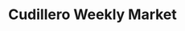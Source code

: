 ---
layout: market
title: Cudillero Weekly Market
shortTitle: Cudillero
subtitle:
permalink: /visit/markets/cudillero.html
aliases:
tags:
toc: false
toc_sticky: true
toc_label: Market
sidebar:
  nav: visit_full
market_image: 
market_image_caption: 
market_name: Cudillero Weekly Market
market_freq: weekly
market_type: General
market_day: Friday
market_hours: 09:00 - 14:00
market_location: Pl. San Pedro, 33150 Cudillero, Asturias, España
market_vendors: 30
conceyu: Cudillero
location:
  latitude: 43.56311335963792
  longitude: -6.1459454731705305
---